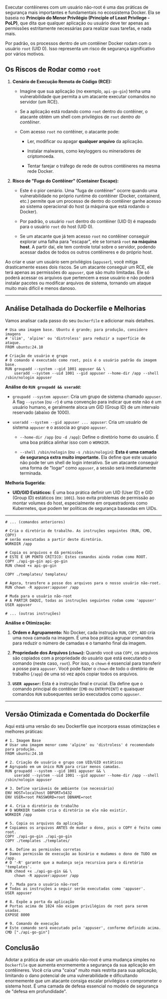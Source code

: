 Executar contêineres com um usuário não-root é uma das práticas de segurança mais importantes e fundamentais no ecossistema Docker. Ela se baseia no **Princípio do Menor Privilégio (Principle of Least Privilege - PoLP)**, que dita que qualquer aplicação ou usuário deve ter apenas as permissões estritamente necessárias para realizar suas tarefas, e nada mais.

Por padrão, os processos dentro de um contêiner Docker rodam com o usuário `root` (UID 0). Isso representa um risco de segurança significativo por vários motivos.

## Os Riscos de Rodar como `root`

1. **Cenário de Execução Remota de Código (RCE):**
    
    - Imagine que sua aplicação (no exemplo, `api-go-gin`) tenha uma vulnerabilidade que permita a um atacante executar comandos no servidor (um RCE).
        
    - Se a aplicação está rodando como `root` dentro do contêiner, o atacante obtém um shell com privilégios de `root` _dentro do contêiner_.
        
    - Com acesso `root` no contêiner, o atacante pode:
        
        - Ler, modificar ou apagar **qualquer arquivo** da aplicação.
            
        - Instalar malwares, como keyloggers ou mineradores de criptomoeda.
            
        - Tentar farejar o tráfego de rede de outros contêineres na mesma rede Docker.
            
2. **Risco de "Fuga do Contêiner" (Container Escape):**
    
    - Este é o pior cenário. Uma "fuga de contêiner" ocorre quando uma vulnerabilidade no próprio runtime do contêiner (Docker, containerd, etc.) permite que um processo de dentro do contêiner ganhe acesso ao sistema operacional do host (a máquina que está rodando o Docker).
        
    - Por padrão, o usuário `root` dentro do contêiner (UID 0) é mapeado para o usuário `root` do host (UID 0).
        
    - Se um atacante que já tem acesso `root` no contêiner conseguir explorar uma falha para "escapar", ele se tornará `root` **na máquina host**. A partir daí, ele tem controle total sobre o servidor, podendo acessar dados de todos os outros contêineres e do próprio host.
        

Ao criar e usar um usuário sem privilégios (`appuser`), você mitiga drasticamente esses dois riscos. Se um atacante conseguir um RCE, ele terá apenas as permissões do `appuser`, que são muito limitadas. Ele só poderá acessar os arquivos que pertencem a esse usuário e não poderá instalar pacotes ou modificar arquivos de sistema, tornando um ataque muito mais difícil e menos danoso.

---

## Análise Detalhada do Dockerfile e Melhorias

Vamos analisar cada passo do seu `Dockerfile` e adicionar mais detalhes.

```text
# Usa uma imagem base. Ubuntu é grande; para produção, considere imagens
# 'slim', 'alpine' ou 'distroless' para reduzir a superfície de ataque.
FROM ubuntu:24.10

# Criação de usuário e grupo
# O comando é executado como root, pois é o usuário padrão da imagem base.
RUN groupadd --system --gid 1001 appuser && \
    useradd --system --uid 1001 --gid appuser --home-dir /app --shell /sbin/nologin appuser

```

**Análise do `RUN groupadd && useradd`:**

- `groupadd --system appuser`: Cria um grupo de sistema chamado `appuser`. A flag `--system` (ou `-r`) é uma convenção para indicar que este não é um usuário humano, e geralmente aloca um GID (Group ID) de um intervalo reservado (abaixo de 1000).
    
- `useradd --system --gid appuser ... appuser`: Cria um usuário de sistema `appuser` e o associa ao grupo `appuser`.
    
    - `--home-dir /app` (ou `-d /app`): Define o diretório home do usuário. É uma boa prática alinhar isso com o `WORKDIR`.
        
    - `--shell /sbin/nologin` (ou `-s /sbin/nologin`): **Esta é uma camada de segurança extra muito importante.** Ela define que este usuário não pode ter um shell de login interativo. Se um atacante conseguir uma forma de "logar" como `appuser`, a sessão será imediatamente terminada.
        

**Melhoria Sugerida:**

- **UID/GID Estáticos:** É uma boa prática definir um UID (User ID) e GID (Group ID) estáticos (ex: `1001`). Isso evita problemas de permissão ao montar volumes do host, especialmente em orquestradores como Kubernetes, que podem ter políticas de segurança baseadas em UIDs.
    

---

```text
# ... (comandos anteriores)

# Cria o diretório de trabalho. As instruções seguintes (RUN, CMD, COPY)
# serão executadas a partir deste diretório.
WORKDIR /app

# Copia os arquivos e dá permissões
# ESTE É UM PONTO CRÍTICO: Estes comandos ainda rodam como ROOT.
COPY ./api-go-gin api-go-gin
RUN chmod +x api-go-gin

COPY ./templates/ templates/

# Agora, transfere a posse dos arquivos para o nosso usuário não-root.
RUN chown -R appuser:appuser /app

# Muda para o usuário não-root
# A PARTIR DAQUI, todas as instruções seguintes rodam como 'appuser'
USER appuser

# ... (outras instruções)

```

**Análise e Otimização:**

1. **Ordem e Agrupamento:** No Docker, cada instrução `RUN`, `COPY`, `ADD` cria uma nova camada na imagem. É uma boa prática agrupar comandos para reduzir o número de camadas e o tamanho final da imagem.
    
2. **Propriedade dos Arquivos (`chown`):** Quando você usa `COPY`, os arquivos são copiados com a propriedade do usuário que está executando o comando (neste caso, `root`). Por isso, o `chown` é essencial para transferir a posse para `appuser`. Você pode fazer o `chown` de todo o diretório de trabalho (`/app`) de uma só vez após copiar todos os arquivos.
    
3. **`USER appuser`:** Esta é a instrução final e crucial. Ela define que o comando principal do contêiner (`CMD` ou `ENTRYPOINT`) e quaisquer comandos `RUN` subsequentes serão executados como `appuser`.
    

---

## Versão Otimizada e Comentada do Dockerfile

Aqui está uma versão do seu Dockerfile que incorpora essas otimizações e melhores práticas:

```text
# 1. Imagem Base
# Usar uma imagem menor como 'alpine' ou 'distroless' é recomendado para produção.
FROM ubuntu:24.10

# 2. Criação de usuário e grupo com UID/GID estáticos
# Agrupado em um único RUN para criar menos camadas.
RUN groupadd --system --gid 1001 appuser && \
    useradd --system --uid 1001 --gid appuser --home-dir /app --shell /sbin/nologin appuser

# 3. Define variáveis de ambiente (se necessário)
ENV HOST=localhost DBPORT=5432
ENV USER=root PASSWORD=root DBNAME=root

# 4. Cria o diretório de trabalho
# O WORKDIR também cria o diretório se ele não existir.
WORKDIR /app

# 5. Copia os arquivos da aplicação
# Copiamos os arquivos ANTES de mudar o dono, pois o COPY é feito como root.
COPY ./api-go-gin ./api-go-gin
COPY ./templates ./templates/

# 6. Define as permissões corretas
# Damos permissão de execução ao binário e mudamos o dono de TUDO em /app.
# O '-R' garante que a mudança seja recursiva para o diretório 'templates'.
RUN chmod +x ./api-go-gin && \
    chown -R appuser:appuser /app

# 7. Muda para o usuário não-root
# Todas as instruções a seguir serão executadas como 'appuser'.
USER appuser

# 8. Expõe a porta da aplicação
# Portas acima de 1024 não exigem privilégios de root para serem usadas.
EXPOSE 8000

# 9. Comando de execução
# Este comando será executado pelo 'appuser', conforme definido acima.
CMD ["./api-go-gin"]

```
## Conclusão

Adotar a prática de usar um usuário não-root é uma mudança simples no `Dockerfile` que aumenta enormemente a segurança da sua aplicação em contêineres. Você cria uma "caixa" muito mais restrita para sua aplicação, limitando o dano potencial de uma vulnerabilidade e dificultando enormemente que um atacante consiga escalar privilégios e comprometer o sistema host. É uma camada de defesa essencial no modelo de segurança de "defesa em profundidade".